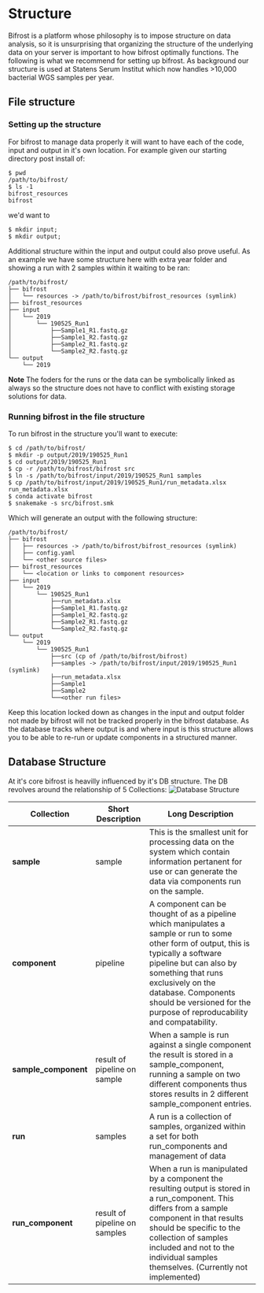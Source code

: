 # Structure

Bifrost is a platform whose philosophy is to impose structure on data analysis, so it is unsurprising that organizing the structure of the underlying data on your server is important to how bifrost optimally functions. The following is what we recommend for setting up bifrost. As background our structure is used at Statens Serum Institut which now handles >10,000 bacterial WGS samples per year.


## File structure

### Setting up the structure

For bifrost to manage data properly it will want to have each of the code, input and output in it's own location. For example given our starting directory post install of:

```
$ pwd
/path/to/bifrost/
$ ls -1
bifrost_resources
bifrost
```
we'd want to
```
$ mkdir input;
$ mkdir output;
```
Additional structure within the input and output could also prove useful. As an example we have some structure here with extra year folder and showing a run with 2 samples within it waiting to be ran:
```
/path/to/bifrost/
├── bifrost
│   └── resources -> /path/to/bifrost/bifrost_resources (symlink)
├── bifrost_resources
├── input
│   └── 2019
│       └── 190525_Run1
│           ├──Sample1_R1.fastq.gz
│           ├──Sample1_R2.fastq.gz
│           ├──Sample2_R1.fastq.gz
│           └──Sample2_R2.fastq.gz
└── output
    └── 2019
```
**Note** The foders for the runs or the data can be symbolically linked as always so the structure does not have to conflict with existing storage solutions for data.

### Running bifrost in the file structure
To run bifrost in the structure you'll want to execute:
```
$ cd /path/to/bifrost/
$ mkdir -p output/2019/190525_Run1
$ cd output/2019/190525_Run1
$ cp -r /path/to/bifrost/bifrost src
$ ln -s /path/to/bifrost/input/2019/190525_Run1 samples
$ cp /path/to/bifrost/input/2019/190525_Run1/run_metadata.xlsx run_metadata.xlsx
$ conda activate bifrost
$ snakemake -s src/bifrost.smk
```
Which will generate an output with the following structure:
```
/path/to/bifrost/
├── bifrost
│   ├── resources -> /path/to/bifrost/bifrost_resources (symlink)
│   ├── config.yaml
│   └── <other source files>
├── bifrost_resources
│   └── <location or links to component resources>
├── input
│   └── 2019 
│       └── 190525_Run1
│           ├──run_metadata.xlsx
│           ├──Sample1_R1.fastq.gz
│           ├──Sample1_R2.fastq.gz
│           ├──Sample2_R1.fastq.gz
│           └──Sample2_R2.fastq.gz
└── output
    └── 2019
        └── 190525_Run1
            ├──src (cp of /path/to/bifrost/bifrost)
            ├──samples -> /path/to/bifrost/input/2019/190525_Run1 (symlink)
            ├──run_metadata.xlsx
            ├──Sample1
            ├──Sample2
            └──<other run files>
```
Keep this location locked down as changes in the input and output folder not made by bifrost will not be tracked properly in the bifrost database. As the database tracks where output is and where input is this structure allows you to be able to re-run or update components in a structured manner.

## Database Structure

At it's core bifrost is heavilly influenced by it's DB structure. The DB revolves around the relationship of 5 Collections:
![Database Structure](_media/database_structure.png)

Collection | Short Description| Long Description
--- | --- | ---
**sample** | sample | This is the smallest unit for processing data on the system which contain information pertanent for use or can generate the data via components run on the sample.
**component** | pipeline | A component can be thought of as a pipeline which manipulates a sample or run to some other form of output, this is typically a software pipeline but can also by something that runs exclusively on the database. Components should be versioned for the purpose of reproducability and compatability.
**sample_component** | result of pipeline on sample | When a sample is run against a single component the result is stored in a sample_component, running a sample on two different components thus stores results in 2 different sample_component entries.
**run** | samples | A run is a collection of samples, organized within a set for both run_components and management of data
**run_component** | result of pipeline on samples | When a run is manipulated by a component the resulting output is stored in a run_component. This differs from a sample component in that results should be specific to the collection of samples included and not to the individual samples themselves. (Currently not implemented)